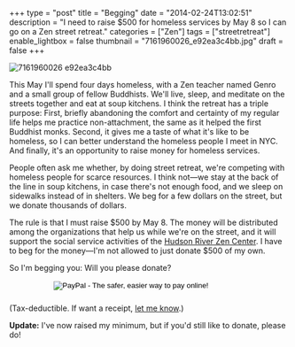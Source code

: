 +++
type = "post"
title = "Begging"
date = "2014-02-24T13:02:51"
description = "I need to raise $500 for homeless services by May 8 so I can go on a Zen street retreat."
categories = ["Zen"]
tags = ["streetretreat"]
enable_lightbox = false
thumbnail = "7161960026_e92ea3c4bb.jpg"
draft = false
+++

<p><img style="display:block; margin-left:auto; margin-right:auto;" src="7161960026_e92ea3c4bb.jpg" alt="7161960026 e92ea3c4bb" title="7161960026_e92ea3c4bb.jpg" border="0"   /></p>
<p>This May I'll spend four days homeless, with a Zen teacher named Genro and a small group of fellow Buddhists. We'll live, sleep, and meditate on the streets together and eat at soup kitchens. I think the retreat has a triple purpose: First, briefly abandoning the comfort and certainty of my regular life helps me practice non-attachment, the same as it helped the first Buddhist monks. Second, it gives me a taste of what it's like to be homeless, so I can better understand the homeless people I meet in NYC. And finally, it's an opportunity to raise money for homeless services.</p>
<p>People often ask me whether, by doing street retreat, we're competing with homeless people for scarce resources. I think not&mdash;we stay at the back of the line in soup kitchens, in case there's not enough food, and we sleep on sidewalks instead of in shelters. We beg for a few dollars on the street, but we donate thousands of dollars.</p>
<p>The rule is that I must raise $500 by May 8. The money will be distributed among the organizations that help us while we're on the street, and it will support the social service activities of the <a href="http://hudsonriverzencenter.org/">Hudson River Zen Center</a>. I have to beg for the money&mdash;I'm not allowed to just donate $500 of my own.</p>
<p>So I'm begging you: Will you please donate?</p>
<form action="https://www.paypal.com/cgi-bin/webscr" method="post" target="_top" style="display: inline-block; margin-left: 80px; margin-bottom: 10px">
<input type="hidden" name="cmd" value="_s-xclick">
<input type="hidden" name="hosted_button_id" value="R9DNHTPUZNX5E">
<input type="image" src="https://www.paypalobjects.com/en_US/i/btn/btn_donate_LG.gif" border="0" name="submit" alt="PayPal - The safer, easier way to pay online!">
<img alt="" border="0" src="https://www.paypalobjects.com/en_US/i/scr/pixel.gif" width="1" height="1">
</form>

<p>(Tax-deductible. If want a receipt, <a href="mailto:jesse@emptysquare.net">let me know</a>.)</p>
<p><strong>Update:</strong> I've now raised my minimum, but if you'd still like to donate, please do!</p>
    
